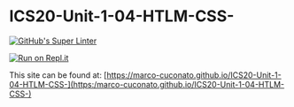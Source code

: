 # ICS20-Unit-1-04-HTLM-CSS-

[![GitHub's Super Linter](https://github.com/marco-cuconato/ICS20-Unit-1-04-HTLM-CSS-/workflows/GitHub's%20Super%20Linter/badge.svg)](https://github.com/marco-cuconato/ICS20-Unit-1-04-HTLM-CSS-/actions)

[![Run on Repl.it](https://repl.it/badge/github/marco-cuconato/ICS20-Unit-1-04-HTLM-CSS-/)](https://repl.it/github/marco-cuconato/ICS20-Unit-1-04-HTLM-CSS-/)

This site can be found at: [https://marco-cuconato.github.io/ICS20-Unit-1-04-HTLM-CSS-](https:/marco-cuconato.github.io/ICS20-Unit-1-04-HTLM-CSS-)
